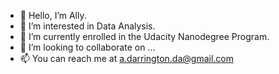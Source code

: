 - 👋 Hello, I’m Ally.
- 👀 I’m interested in Data Analysis.
- 🌱 I’m currently enrolled in the Udacity Nanodegree Program.
- 💞️ I’m looking to collaborate on ...
- 📫 You can reach me at a.darrington.da@gmail.com

<!---
adarrington/adarrington is a ✨ special ✨ repository because its `README.md` (this file) appears on your GitHub profile.
You can click the Preview link to take a look at your changes.
--->
